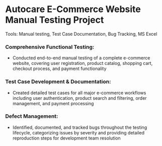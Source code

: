 # Autocare E-Commerce Website Manual Testing Project

Tools: Manual testing, Test Case Documentation, Bug Tracking, MS Excel 

### Comprehensive Functional Testing:   
- Conducted end-to-end manual testing of a complete e-commerce website, covering user registration, product catalog, shopping cart, checkout process, and payment functionality
### Test Case Development & Documentation:
- Created detailed test cases for all major e-commerce workflows including user authentication, product search and filtering, order management, and payment processing
### Defect Management:
- Identified, documented, and tracked bugs throughout the testing lifecycle, categorizing issues by severity and providing detailed reproduction steps for development team resolution
